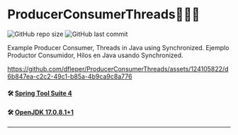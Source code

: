 # ProducerConsumerThreads🧵🐔🥚

![GitHub repo size](https://img.shields.io/github/repo-size/dfleper/ProducerConsumerThreads?logo=github)
![GitHub last commit](https://img.shields.io/github/last-commit/dfleper/ProducerConsumerThreads?color=blue&label=last-commit&logo=github&logoColor=white)

Example Producer Consumer, Threads in Java using Synchronized. 
Ejemplo Productor Consumidor, Hilos en Java usando Synchronized.

https://github.com/dfleper/ProducerConsumerThreads/assets/124105822/d6b847ea-c2c2-49c1-b85a-4b9ca9c8a776

#### 🛠 [Spring Tool Suite 4](https://spring.io/tools)
#### 🛠 [OpenJDK 17.0.8.1+1](https://developer.ibm.com/languages/java/semeru-runtimes/downloads/) 
-----
